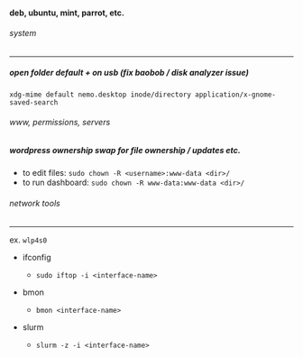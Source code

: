 #### deb, ubuntu, mint, parrot, etc.
###### system
---
##### open folder default + on usb (fix baobob / disk analyzer issue)

`xdg-mime default nemo.desktop inode/directory application/x-gnome-saved-search`

###### www, permissions, servers

##### wordpress ownership swap for file ownership / updates etc.
- to edit files: `sudo chown -R <username>:www-data <dir>/`
- to run dashboard: `sudo chown -R www-data:www-data <dir>/`

###### network tools 
---

ex. `wlp4s0`

- ifconfig
  - `sudo iftop -i <interface-name>`

- bmon
  - `bmon <interface-name>`

- slurm
  - `slurm -z -i <interface-name>`
